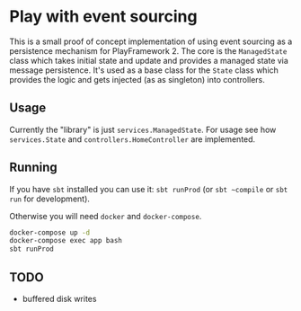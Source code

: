 # Play with event sourcing

This is a small proof of concept implementation of using event sourcing as a
persistence mechanism for PlayFramework 2. The core is the `ManagedState` class
which takes initial state and update and provides a managed state via message
persistence. It's used as a base class for the `State` class which provides the
logic and gets injected (as as singleton) into controllers.

## Usage

Currently the "library" is just `services.ManagedState`. For usage see how
`services.State` and `controllers.HomeController` are implemented.


## Running

If you have `sbt` installed you can use it: `sbt runProd` (or `sbt ~compile` or
`sbt run` for development).

Otherwise you will need `docker` and `docker-compose`.

```sh
docker-compose up -d
docker-compose exec app bash
sbt runProd
```


## TODO

- buffered disk writes
